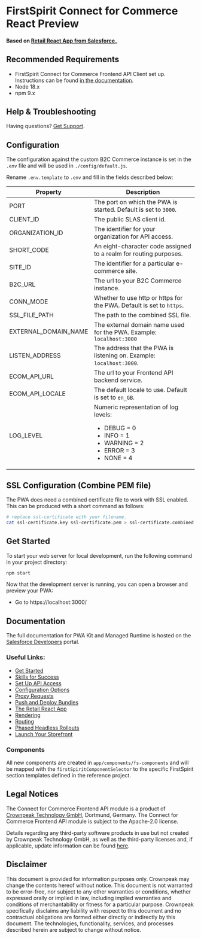 # FirstSpirit Connect for Commerce React Preview
#### Based on [Retail React App from Salesforce](https://github.com/SalesforceCommerceCloud/pwa-kit/)_

## Recommended Requirements

- FirstSpirit Connect for Commerce Frontend API Client set up.
  Instructions can be found [in the documentation](https://docs.e-spirit.com/ecom/fsconnect-com-api/fsconnect-com-frontend-api/latest/).
-   Node 18.x
-   npm 9.x

## Help & Troubleshooting

Having questions? [Get Support](https://support.crownpeak.com).

## Configuration

The configuration against the custom B2C Commerce instance is set in the `.env` file and will be used in `./config/default.js`.

Rename `.env.template` to `.env` and fill in the fields described below:

| Property             | Description                                                                                                                              |
|----------------------|------------------------------------------------------------------------------------------------------------------------------------------|
| PORT                 | The port on which the PWA is started. Default is set to `3000`.                                                                          |
| CLIENT_ID            | The public SLAS client id.                                                                                                               |
| ORGANIZATION_ID      | The identifier for your organization for API access.                                                                                     |
| SHORT_CODE           | An eight-character code assigned to a realm for routing purposes.                                                                        |
| SITE_ID              | The identifier for a particular e-commerce site.                                                                                         |
| B2C_URL              | The url to your B2C Commerce instance.                                                                                                   |
| CONN_MODE            | Whether to use http or https for the PWA. Default is set to `https`.                                                                     |
| SSL_FILE_PATH        | The path to the combined SSL file.                                                                                                       |
| EXTERNAL_DOMAIN_NAME | The external domain name used for the PWA. Example: `localhost:3000`                                                                     |
| LISTEN_ADDRESS       | The address that the PWA is listening on. Example: `localhost:3000`.                                                                     |
| ECOM_API_URL         | The url to your Frontend API backend service.                                                                                            |
| ECOM_API_LOCALE      | The default locale to use. Default is set to `en_GB`.                                                                                    |
| LOG_LEVEL            | Numeric representation of log levels:<ul><li>DEBUG = 0</li><li>INFO = 1</li><li>WARNING = 2</li><li>ERROR = 3</li><li>NONE = 4</li></ul> |

## SSL Configuration (Combine PEM file)

The PWA does need a combined certificate file to work with SSL enabled. This can be produced with a short command as follows:

```bash
# replace ssl-certificate with your filename.
cat ssl-certificate.key ssl-certificate.pem > ssl-certificate.combined.
````

## Get Started

To start your web server for local development, run the following command in your project directory:

```bash
npm start
```

Now that the development server is running, you can open a browser and preview your PWA:

-   Go to https://localhost:3000/

## Documentation

The full documentation for PWA Kit and Managed Runtime is hosted on the [Salesforce Developers](https://developer.salesforce.com/docs/commerce/pwa-kit-managed-runtime/overview) portal.

### Useful Links:

-   [Get Started](https://developer.salesforce.com/docs/commerce/pwa-kit-managed-runtime/guide/getting-started.html)
-   [Skills for Success](https://developer.salesforce.com/docs/commerce/pwa-kit-managed-runtime/guide/skills-for-success.html)
-   [Set Up API Access](https://developer.salesforce.com/docs/commerce/pwa-kit-managed-runtime/guide/setting-up-api-access.html)
-   [Configuration Options](https://developer.salesforce.com/docs/commerce/pwa-kit-managed-runtime/guide/configuration-options.html)
-   [Proxy Requests](https://developer.salesforce.com/docs/commerce/pwa-kit-managed-runtime/guide/proxying-requests.html)
-   [Push and Deploy Bundles](https://developer.salesforce.com/docs/commerce/pwa-kit-managed-runtime/guide/pushing-and-deploying-bundles.html)
-   [The Retail React App](https://developer.salesforce.com/docs/commerce/pwa-kit-managed-runtime/guide/retail-react-app.html)
-   [Rendering](https://developer.salesforce.com/docs/commerce/pwa-kit-managed-runtime/guide/rendering.html)
-   [Routing](https://developer.salesforce.com/docs/commerce/pwa-kit-managed-runtime/guide/routing.html)
-   [Phased Headless Rollouts](https://developer.salesforce.com/docs/commerce/pwa-kit-managed-runtime/guide/phased-headless-rollouts.html)
-   [Launch Your Storefront](https://developer.salesforce.com/docs/commerce/pwa-kit-managed-runtime/guide/launching-your-storefront.html)

### Components
All new components are created in `app/components/fs-components` and will be mapped with the `firstSpiritComponentSelector` to the specific FirstSpirit section templates defined in the reference project.

## Legal Notices

The Connect for Commerce Frontend API module is a product of [Crownpeak Technology GmbH](https://www.crownpeak.com/), Dortmund, Germany. The Connect for Commerce Frontend API module is subject to the Apache-2.0 license.

Details regarding any third-party software products in use but not created by Crownpeak Technology GmbH, as well as the third-party licenses and, if applicable, update information can be found [here](THIRD-PARTY.md).

## Disclaimer

This document is provided for information purposes only. Crownpeak may change the contents hereof without notice. This document is not warranted to be error-free, nor subject to any other warranties or conditions, whether expressed orally or implied in law, including implied warranties and conditions of merchantability or fitness for a particular purpose. Crownpeak specifically disclaims any liability with respect to this document and no contractual obligations are formed either directly or indirectly by this document. The technologies, functionality, services, and processes described herein are subject to change without notice.